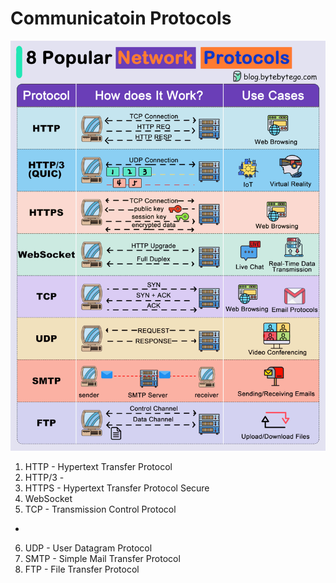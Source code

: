 # Communicatoin Protocols

![Communication Protocols](../images/communication-protocols.gif)

1. HTTP - Hypertext Transfer Protocol
2. HTTP/3 -
3. HTTPS - Hypertext Transfer Protocol Secure
4. WebSocket
5. TCP - Transmission Control Protocol

-

6. UDP - User Datagram Protocol
7. SMTP - Simple Mail Transfer Protocol
8. FTP - File Transfer Protocol
